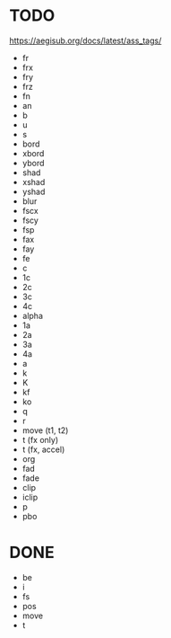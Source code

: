 # TODO

https://aegisub.org/docs/latest/ass_tags/

- fr
- frx
- fry
- frz
- fn
- an
- b
- u
- s
- bord
- xbord
- ybord
- shad
- xshad
- yshad
- blur
- fscx
- fscy
- fsp
- fax
- fay
- fe
- c
- 1c
- 2c
- 3c
- 4c
- alpha
- 1a
- 2a
- 3a
- 4a
- a
- k
- K
- kf
- ko
- q
- r
- move (t1, t2)
- t (fx only)
- t (fx, accel)
- org
- fad
- fade
- clip
- iclip
- p
- pbo

# DONE

- be
- i
- fs
- pos
- move
- t